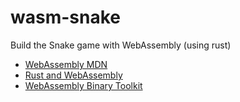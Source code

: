 # wasm-snake

Build the Snake game with WebAssembly (using rust)

- [WebAssembly MDN](https://developer.mozilla.org/en-US/docs/WebAssembly)
- [Rust and WebAssembly](https://rustwasm.github.io/book/)
- [WebAssembly Binary Toolkit](https://github.com/WebAssembly/wabt)